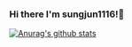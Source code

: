### Hi there I'm sungjun1116!👋


[![Anurag's github stats](https://github-readme-stats.vercel.app/api?username=sungjun1116&show_icons=true)](https://github.com/sungjun1116/github-readme-stats)
